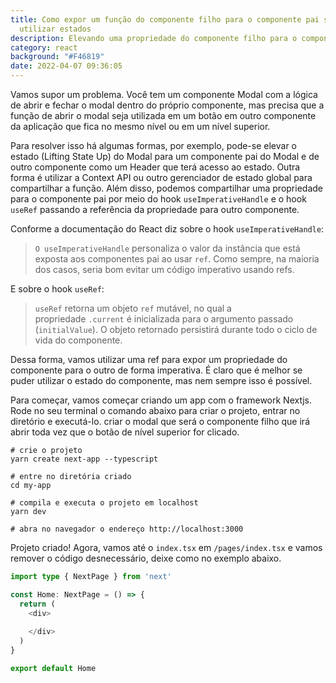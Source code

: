 ```yaml
---
title: Como expor um função do componente filho para o componente pai sem
  utilizar estados
description: Elevando uma propriedade do componente filho para o componente pai
category: react
background: "#F46819"
date: 2022-04-07 09:36:05
---
```

Vamos supor um problema. Você tem um componente Modal com a lógica de abrir e fechar o modal dentro do próprio componente, mas precisa que a função de abrir o modal seja utilizada em um botão em outro componente da aplicação que fica no mesmo nível ou em um nível superior.

Para resolver isso há algumas formas, por exemplo, pode-se elevar o estado (Lifting State Up) do Modal para um componente pai do Modal e de outro componente como um Header que terá acesso ao estado. Outra forma é utilizar a Context API ou outro gerenciador de estado global para compartilhar a função.  Além disso, podemos compartilhar uma propriedade para o componente pai por meio do hook `useImperativeHandle` e o hook `useRef` passando a referência da propriedade para outro componente.

Conforme a documentação do React diz sobre o hook `useImperativeHandle`:

> `O useImperativeHandle` personaliza o valor da instância que está exposta aos componentes pai ao usar `ref`. Como sempre, na maioria dos casos, seria bom evitar um código imperativo usando refs.

E sobre o hook `useRef`:

> `useRef` retorna um objeto `ref` mutável, no qual a propriedade `.current` é inicializada para o argumento passado (`initialValue`). O objeto retornado persistirá durante todo o ciclo de vida do componente.

Dessa forma, vamos utilizar uma ref para expor um propriedade do componente para o outro de forma imperativa. É claro que é melhor se puder utilizar o estado do componente, mas nem sempre isso é possível.

Para começar, vamos começar criando um app com o framework Nextjs. Rode no seu terminal o comando abaixo para criar o projeto, entrar no diretório e executá-lo. criar o modal que será o componente filho que irá abrir toda vez que o botão de nível superior for clicado.

```shell
# crie o projeto
yarn create next-app --typescript

# entre no diretória criado
cd my-app

# compila e executa o projeto em localhost
yarn dev

# abra no navegador o endereço http://localhost:3000
```

Projeto criado! Agora, vamos até o `index.tsx` em `/pages/index.tsx` e vamos remover o código desnecessário, deixe como no exemplo abaixo.

```typescript
import type { NextPage } from 'next'

const Home: NextPage = () => {
  return (
    <div>
 
    </div>
  )
}

export default Home
```
